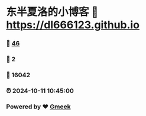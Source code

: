 # 东半夏洛的小博客 :link: https://dl666123.github.io 
### :page_facing_up: [46](https://dl666123.github.io/tag.html) 
### :speech_balloon: 2 
### :hibiscus: 16042 
### :alarm_clock: 2024-10-11 10:45:00 
### Powered by :heart: [Gmeek](https://github.com/Meekdai/Gmeek)
